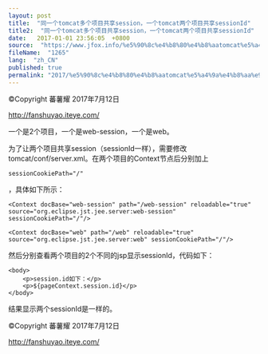 ```yaml
---
layout: post
title:  "同一个tomcat多个项目共享session，一个tomcat两个项目共享sessionId"
title2:  "同一个tomcat多个项目共享session，一个tomcat两个项目共享sessionId"
date:   2017-01-01 23:56:05  +0800
source:  "https://www.jfox.info/%e5%90%8c%e4%b8%80%e4%b8%aatomcat%e5%a4%9a%e4%b8%aa%e9%a1%b9%e7%9b%ae%e5%85%b1%e4%ba%absession%e4%b8%80%e4%b8%aatomcat%e4%b8%a4%e4%b8%aa%e9%a1%b9%e7%9b%ae%e5%85%b1%e4%ba%absessionid.html"
fileName:  "1265"
lang:  "zh_CN"
published: true
permalink: "2017/%e5%90%8c%e4%b8%80%e4%b8%aatomcat%e5%a4%9a%e4%b8%aa%e9%a1%b9%e7%9b%ae%e5%85%b1%e4%ba%absession%e4%b8%80%e4%b8%aatomcat%e4%b8%a4%e4%b8%aa%e9%a1%b9%e7%9b%ae%e5%85%b1%e4%ba%absessionid.html"
---
```


>>>>>>>>>>>>>>>>>>>>>>>>>>>>>>>>

©Copyright 蕃薯耀 2017年7月12日

http://fanshuyao.iteye.com/

一个是2个项目，一个是web-session，一个是web。

为了让两个项目共享session（sessionId一样），需要修改tomcat/conf/server.xml。在两个项目的Context节点后分别加上

    sessionCookiePath="/"

，具体如下所示：

    <Context docBase="web-session" path="/web-session" reloadable="true" source="org.eclipse.jst.jee.server:web-session" sessionCookiePath="/"/>
    
    <Context docBase="web" path="/web" reloadable="true" source="org.eclipse.jst.jee.server:web" sessionCookiePath="/"/>

然后分别查看两个项目的2个不同的jsp显示sessionId，代码如下：

    <body>
    	<p>session.id如下：</p>
    	<p>${pageContext.session.id}</p>
    </body>

结果显示两个sessionId是一样的。

>>>>>>>>>>>>>>>>>>>>>>>>>>>>>>>>

©Copyright 蕃薯耀 2017年7月12日

http://fanshuyao.iteye.com/
